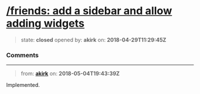 # [/friends: add a sidebar and allow adding widgets](https://github.com/akirk/friends/issues/2)

> state: **closed** opened by: **akirk** on: **2018-04-29T11:29:45Z**



### Comments

---
> from: [**akirk**](https://github.com/akirk/friends/issues/2#issuecomment-386712525) on: **2018-05-04T19:43:39Z**

Implemented.

